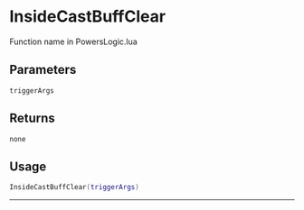 # InsideCastBuffClear
Function name in PowersLogic.lua
## Parameters
`triggerArgs`
## Returns
`none`
## Usage
```lua
InsideCastBuffClear(triggerArgs)
```
---

